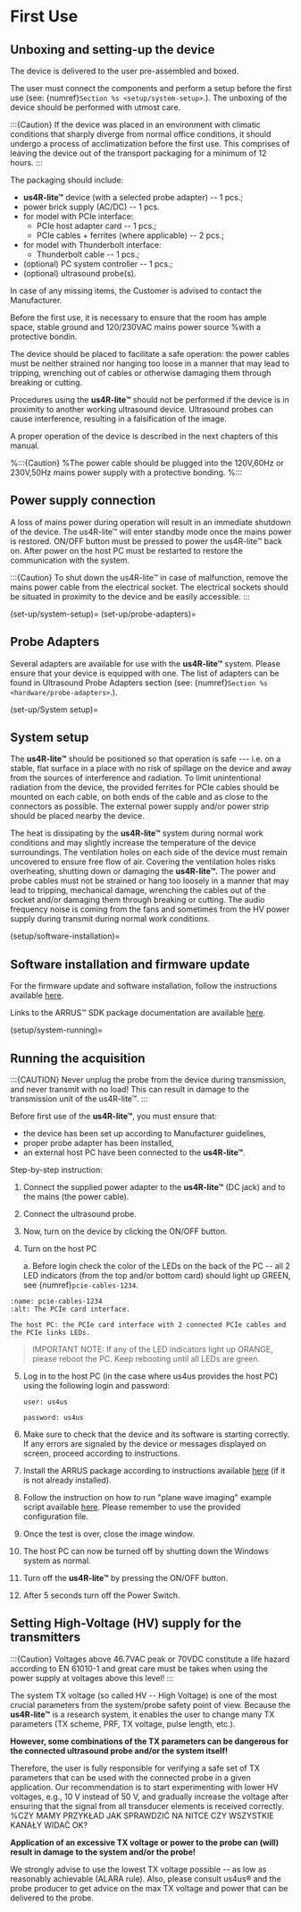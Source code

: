 # First Use

## Unboxing and setting-up the device

The device is delivered to the user pre-assembled and boxed.

The user must connect the components and perform a setup before the
first use (see: {numref}`Section %s <setup/system-setup>`.). The unboxing of the device should
be performed with utmost care.

:::{Caution}
If the device was placed in an environment with climatic conditions that sharply diverge from normal office conditions, it should undergo a process of acclimatization before the first use. This comprises of leaving the device out of the transport packaging for a minimum of 12 hours.
:::

The packaging should include:

-   **us4R-lite™** device (with a selected probe adapter) -- 1 pcs.;
-   power brick supply (AC/DC) -- 1 pcs.
-   for model with PCIe interface:
    -   PCIe host adapter card -- 1 pcs.;
    -   PCIe cables + ferrites (where applicable) -- 2 pcs.;
-   for model with Thunderbolt interface:
    -   Thunderbolt cable -- 1 pcs.;
-   (optional) PC system controller -- 1 pcs.;
-   (optional) ultrasound probe(s).

In case of any missing items, the Customer is advised to contact the Manufacturer.

Before the first use, it is necessary to ensure that the room has ample space, stable ground and 120/230VAC mains power source 
%with a protective bondin.

The device should be placed to facilitate a safe operation: the power
cables must be neither strained nor hanging too loose in a manner that
may lead to tripping, wrenching out of cables or otherwise damaging them
through breaking or cutting.

Procedures using the **us4R-lite™** should not be performed if the device is in proximity to another working ultrasound device. Ultrasound probes can cause interference, resulting in a falsification of the image.

A proper operation of the device is described in the next chapters of this manual.

%:::{Caution}
%The power cable should be plugged into the 120V,60Hz or 230V,50Hz mains power supply with a protective bonding.
%:::
## Power supply connection

<!-- :::{Caution}
The 120/230VAC power socket used to power the us4R-lite™ must be equipped with a protective earth wire. It is imperative to ensure that the electrical system provides the fire protection required for the class I devices.
::: -->

A loss of mains power during operation will result in an immediate shutdown of the device. The us4R-lite™ will enter standby mode once the mains power is restored. ON/OFF button must be pressed to power the us4R-lite™ back on. After power on the host PC must be restarted to restore the communication with the system.

:::{Caution}
To shut down the us4R-lite™ in case of malfunction, remove the mains power cable from the electrical socket. The electrical sockets should be situated in proximity to the device and be easily accessible.
:::

(set-up/system-setup)=
(set-up/probe-adapters)=
## Probe Adapters

Several adapters are available for use with the **us4R-lite™** system. Please ensure that your device is equipped with one. The list of adapters can be found in Ultrasound Probe Adapters section (see: {numref}`Section %s <hardware/probe-adapters>`.).

(set-up/System setup)=
## System setup

The **us4R-lite™** should be positioned so that operation is safe --- i.e. on a stable, flat surface in a place with no risk of spillage on the device and away from the sources of interference and radiation. 
To limit unintentional radiation from the device, the provided ferrites for PCIe cables should be mounted on each cable, on both ends of the cable and as close to the connectors as possible. The external power supply and/or power strip should be placed nearby the device. 

<!-- For more details see section: {numref}`Section %s <hardware/general>`. -->

The heat is dissipating by the **us4R-lite™** system during normal work conditions and may slightly increase the temperature of the device surroundings. The ventilation holes on each side of the device must remain uncovered to ensure free flow of air. Covering the ventilation holes risks overheating, shutting down or damaging the **us4R-lite™.** The power and probe cables must not be strained or hang too loosely in a manner that may lead to tripping, mechanical damage, wrenching the cables out of the socket and/or damaging them through breaking or
cutting. The audio frequency noise is coming from the fans and sometimes
from the HV power supply during transmit during normal work conditions.

<!-- Please consult the Manufacturer guidelines in section {numref}`Section %s <manufacturer-guidelines>`. -->

(setup/software-installation)=
## Software installation and firmware update

For the firmware update and software installation, follow the instructions available
[here](https://us4useu.github.io/arrus-toolkit/content/installation/index.html).

Links to the ARRUS™ SDK package documentation are available
[here](https://github.com/us4useu/arrus).


(setup/system-running)=
## Running the acquisition

:::{CAUTION}
Never unplug the probe from the device during transmission, and never transmit with no load!
This can result in damage to the transmission unit of the us4R-lite™.
:::

Before first use of the **us4R-lite™**, you must ensure that:

* the device has been set up according to Manufacturer guidelines,
* proper probe adapter has been installed,
* an external host PC have been connected to the **us4R-lite™**.

Step-by-step instruction:

1.  Connect the supplied power adapter to the **us4R-lite™** (DC jack) and to the mains (the power cable).
1.  Connect the ultrasound probe.
1.  Now, turn on the device by clicking the ON/OFF button.
1.  Turn on the host PC

    a.  Before login check the color of the LEDs on the back of the PC
        -- all 2 LED indicators (from the top and/or bottom card)
        should light up GREEN, see {numref}`pcie-cables-1234`.

```{figure} img/pcie-cables-1234.jpg
:name: pcie-cables-1234
:alt: The PCIe card interface.

The host PC: the PCIe card interface with 2 connected PCIe cables and the PCIe links LEDs.
```

>IMPORTANT NOTE: If any of the LED indicators light up ORANGE, please reboot the PC. Keep rebooting until all LEDs are green.

5.  Log in to the host PC (in the case where us4us provides the host PC) using the following login and password:

    `user: us4us`
    
    `password: us4us`

6.  Make sure to check that the device and its software is starting
    correctly. If any errors are signaled by the device or messages
    displayed on screen, proceed according to instructions.

7.  Install the ARRUS package according to instructions available
    [here](https://us4useu.github.io/arrus-toolkit/content/installation/index.html#python) (if it is not already installed).

8.  Follow the instruction on how to run "plane wave imaging" example script available [here](https://us4useu.github.io/arrus-toolkit/content/installation/index.html#python). Please remember to use the provided configuration file.

9.  Once the test is over, close the image window.

10. The host PC can now be turned off by shutting down the Windows
    system as normal.

11. Turn off the **us4R-lite™** by pressing the ON/OFF button.

12. After 5 seconds turn off the Power Switch.

## Setting High-Voltage (HV) supply for the transmitters

:::{Caution}
Voltages above 46.7VAC peak or 70VDC constitute a life hazard according to EN 61010-1 and great care must be takes when using the power supply at voltages above this level!
:::

The system TX voltage (so called HV -- High Voltage) is one of the most
crucial parameters from the system/probe safety point of view. Because
the **us4R-lite™** is a research system, it enables the user to change many TX parameters (TX scheme, PRF, TX voltage, pulse length, etc.).

**However, some combinations of the TX parameters can be dangerous for
the connected ultrasound probe and/or the system itself!** 

Therefore, the user is fully responsible for verifying a safe set of TX parameters that can be used with the connected probe in a given application. Our recommendation is to start experimenting with lower HV voltages, e.g., 10 V instead of 50 V, and gradually increase the voltage after ensuring that the signal from all transducer elements is received correctly.
%CZY MAMY PRZYKŁAD JAK SPRAWDZIĆ NA NITCE CZY WSZYSTKIE KANAŁY WIDAĆ OK?

**Application of an excessive TX voltage or power to the probe can
(will) result in damage to the system and/or the probe!**

We strongly advise to use the lowest TX voltage possible -- as low as
reasonably achievable (ALARA rule). Also, please consult us4us® and the
probe producer to get advice on the max TX voltage and power that can be
delivered to the probe.


